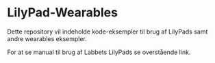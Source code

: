 # LilyPad-Wearables

Dette repository vil indeholde kode-eksempler til brug af LilyPads samt andre wearables eksempler. 

For at se manual til brug af Labbets LilyPads se overstående link. 

